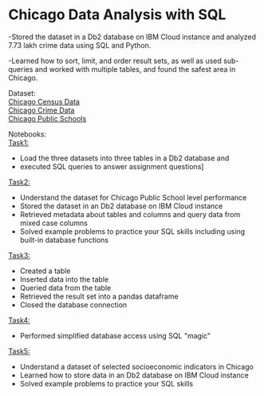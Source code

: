 # Chicago Data Analysis with SQL

-Stored the dataset in a Db2 database on IBM Cloud instance and analyzed 7.73 lakh crime data using SQL and Python.

-Learned how to sort, limit, and order result sets, as well as used sub-queries and worked with multiple tables, and found the safest area in Chicago.

Dataset:<br> 
[Chicago Census Data](https://github.com/khushiyadav2022/SQL/blob/dbfe39215a2fc88fc115439d34efab56aaf6e1d5/ChicagoCensusData.csv)<br> 
[Chicago Crime Data](https://github.com/khushiyadav2022/SQL/blob/dbfe39215a2fc88fc115439d34efab56aaf6e1d5/ChicagoCrimeData.csv)<br> 
[Chicago Public Schools](https://github.com/khushiyadav2022/SQL/blob/dbfe39215a2fc88fc115439d34efab56aaf6e1d5/ChicagoPublicSchools.csv)<br> 
 

Notebooks:<br> 
[Task1:](https://github.com/khushiyadav2022/SQL/blob/dbfe39215a2fc88fc115439d34efab56aaf6e1d5/1.PeerAssign-SQLite.ipynb)
- Load the three datasets into three tables in a Db2 database and
- executed SQL queries to answer assignment questions]

[Task2:](https://github.com/khushiyadav2022/SQL/blob/dbfe39215a2fc88fc115439d34efab56aaf6e1d5/2.Realworld-data-set%20with%20multiple%20tables%20(SQL).ipynb)
- Understand the dataset for Chicago Public School level performance
- Stored the dataset in an Db2 database on IBM Cloud instance
- Retrieved metadata about tables and columns and query data from mixed case columns
- Solved example problems to practice your SQL skills including using built-in database functions

[Task3:](https://github.com/khushiyadav2022/SQL/blob/dbfe39215a2fc88fc115439d34efab56aaf6e1d5/3.SQL-DB-connection-py.ipynb)
- Created a table
- Inserted data into the table
- Queried data from the table
- Retrieved the result set into a pandas dataframe
- Closed the database connection

[Task4:](https://github.com/khushiyadav2022/SQL/blob/dbfe39215a2fc88fc115439d34efab56aaf6e1d5/4.SQLmagic-DBconnection-py.ipynb)
- Performed simplified database access using SQL "magic"

[Task5:](https://github.com/khushiyadav2022/SQL/blob/dbfe39215a2fc88fc115439d34efab56aaf6e1d5/5.SQL-Realworld-Analyzing-py.ipynb)
- Understand a dataset of selected socioeconomic indicators in Chicago
- Learned how to store data in an Db2 database on IBM Cloud instance
- Solved example problems to practice your SQL skills
